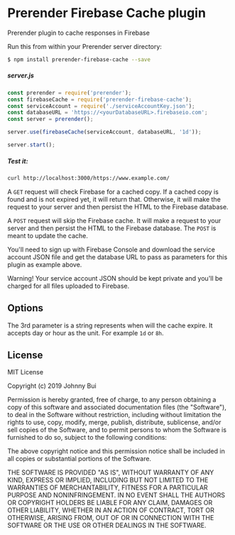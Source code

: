 Prerender Firebase Cache plugin
===========================
Prerender plugin to cache responses in Firebase

Run this from within your Prerender server directory:

```bash
$ npm install prerender-firebase-cache --save
```
##### server.js
```js
const prerender = require('prerender');
const firebaseCache = require('prerender-firebase-cache');
const serviceAccount = require('./serviceAccountKey.json');
const databaseURL = 'https://<yourDatabaseURL>.firebaseio.com';
const server = prerender();

server.use(firebaseCache(serviceAccount, databaseURL, '1d'));

server.start();
```
##### Test it:
```bash
curl http://localhost:3000/https://www.example.com/
```
A `GET` request will check Firebase for a cached copy. If a cached copy is found and is not expired yet, it will return that. Otherwise, it will make the request to your server and then persist the HTML to the Firebase database.

A `POST` request will skip the Firebase cache. It will make a request to your server and then persist the HTML to the Firebase database. The `POST` is meant to update the cache.

You'll need to sign up with Firebase Console and download the service account JSON file and get the database URL to pass as parameters for this plugin as example above.

Warning! Your service account JSON should be kept private and you'll be charged for all files uploaded to Firebase.

## Options

The 3rd parameter is a string represents when will the cache expire. It accepts day or hour as the unit. For example `1d` or `8h`.

## License

MIT License

Copyright (c) 2019 Johnny Bui

Permission is hereby granted, free of charge, to any person obtaining a copy
of this software and associated documentation files (the "Software"), to deal
in the Software without restriction, including without limitation the rights
to use, copy, modify, merge, publish, distribute, sublicense, and/or sell
copies of the Software, and to permit persons to whom the Software is
furnished to do so, subject to the following conditions:

The above copyright notice and this permission notice shall be included in all
copies or substantial portions of the Software.

THE SOFTWARE IS PROVIDED "AS IS", WITHOUT WARRANTY OF ANY KIND, EXPRESS OR
IMPLIED, INCLUDING BUT NOT LIMITED TO THE WARRANTIES OF MERCHANTABILITY,
FITNESS FOR A PARTICULAR PURPOSE AND NONINFRINGEMENT. IN NO EVENT SHALL THE
AUTHORS OR COPYRIGHT HOLDERS BE LIABLE FOR ANY CLAIM, DAMAGES OR OTHER
LIABILITY, WHETHER IN AN ACTION OF CONTRACT, TORT OR OTHERWISE, ARISING FROM,
OUT OF OR IN CONNECTION WITH THE SOFTWARE OR THE USE OR OTHER DEALINGS IN THE
SOFTWARE.
